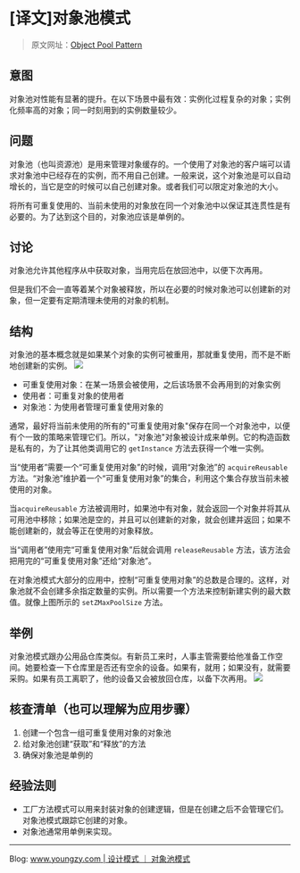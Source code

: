 # [译文]对象池模式

> 原文网址：[Object Pool Pattern](https://sourcemaking.com/design_patterns/object_pool)

## 意图
对象池对性能有显著的提升。在以下场景中最有效：实例化过程复杂的对象；实例化频率高的对象；同一时刻用到的实例数量较少。

## 问题
对象池（也叫资源池）是用来管理对象缓存的。一个使用了对象池的客户端可以请求对象池中已经存在的实例，而不用自己创建。一般来说，这个对象池是可以自动增长的，当它是空的时候可以自己创建对象。或者我们可以限定对象池的大小。

将所有可重复使用的、当前未使用的对象放在同一个对象池中以保证其连贯性是有必要的。为了达到这个目的，对象池应该是单例的。

## 讨论
对象池允许其他程序从中获取对象，当用完后在放回池中，以便下次再用。

但是我们不会一直等着某个对象被释放，所以在必要的时候对象池可以创建新的对象，但一定要有定期清理未使用的对象的机制。
## 结构
对象池的基本概念就是如果某个对象的实例可被重用，那就重复使用，而不是不断地创建新的实例。
![](https://sourcemaking.com/files/v2/content/patterns/Object_pool1.png)

- 可重复使用对象：在某一场景会被使用，之后该场景不会再用到的对象实例
- 使用者：可重复对象的使用者
- 对象池：为使用者管理可重复使用对象的

通常，最好将当前未使用的所有的"可重复使用对象"保存在同一个对象池中，以便有个一致的策略来管理它们。所以，"对象池"对象被设计成来单例。它的构造函数是私有的，为了让其他类调用它的 `getInstance` 方法去获得一个唯一实例。

当“使用者”需要一个“可重复使用对象”的时候，调用“对象池”的 `acquireReusable` 方法。“对象池”维护着一个“可重复使用对象”的集合，利用这个集合存放当前未被使用的对象。

当`acquireReusable` 方法被调用时，如果池中有对象，就会返回一个对象并将其从可用池中移除；如果池是空的，并且可以创建新的对象，就会创建并返回；如果不能创建新的，就会等正在使用的对象释放。

当“调用者”使用完“可重复使用对象”后就会调用 `releaseReusable` 方法，该方法会把用完的“可重复使用对象”还给“对象池”。

在对象池模式大部分的应用中，控制“可重复使用对象”的总数是合理的。这样，对象池就不会创建多余指定数量的实例。所以需要一个方法来控制新建实例的最大数值。就像上图所示的 `setZMaxPoolSize` 方法。

## 举例
对象池模式跟办公用品仓库类似。有新员工来时，人事主管需要给他准备工作空间。她要检查一下仓库里是否还有空余的设备。如果有，就用；如果没有，就需要采购。如果有员工离职了，他的设备又会被放回仓库，以备下次再用。
![](https://sourcemaking.com/files/v2/content/patterns/Object_pool_example1.png)

## 核查清单（也可以理解为应用步骤）
1. 创建一个包含一组可重复使用对象的对象池
2. 给对象池创建“获取”和“释放”的方法
3. 确保对象池是单例的

## 经验法则
- 工厂方法模式可以用来封装对象的创建逻辑，但是在创建之后不会管理它们。对象池模式跟踪它创建的对象。
- 对象池通常用单例来实现。

- - -

Blog: [www.youngzy.com | 设计模式 ｜ 对象池模式](http://www.youngzy.com/blog/2020/12/object-pool/)
